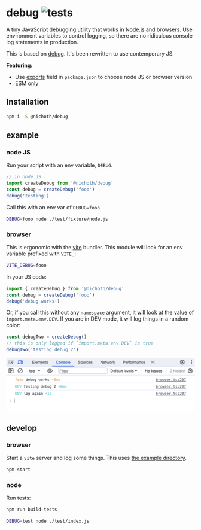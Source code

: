 # debug ![tests](https://github.com/nichoth/debug/actions/workflows/nodejs.yml/badge.svg)
A tiny JavaScript debugging utility that works in Node.js and browsers. Use environment variables to control logging, so there are no ridiculous console log statements in production.

This is based on [debug](https://github.com/debug-js/debug). It's been rewritten to use contemporary JS.

**Featuring:**
* Use [exports](https://github.com/nichoth/debug/blob/main/package.json#L31) field in `package.json` to choose node JS or browser version
* ESM only

## Installation

```sh
npm i -S @nichoth/debug
```

## example

### node JS
Run your script with an env variable, `DEBUG`.

```js
// in node JS
import createDebug from '@nichoth/debug'
const debug = createDebug('fooo')
debug('testing')
```

Call this with an env var of `DEBUG=fooo`
```bash
DEBUG=fooo node ./test/fixture/node.js
```

### browser
This is ergonomic with the [vite](https://vitejs.dev/) bundler. This module will look for an env variable prefixed with `VITE_`:
```sh
VITE_DEBUG=fooo
```

In your JS code:
```js
import { createDebug } from '@nichoth/debug'
const debug = createDebug('fooo')
debug('debug works')
```

Or, if you call this without any `namespace` argument, it will look at the value of `import.meta.env.DEV`. If you are in DEV mode, it will log things in a random color:

```js
const debugTwo = createDebug()
// this is only logged if `import.meta.env.DEV` is true
debugTwo('testing debug 2')
```

![Screenshot of `debug` in a browser](screenshot2.png)

## develop

### browser
Start a `vite` server and log some things. This uses [the example directory](./example/).

```sh
npm start
```

### node
Run tests:

```sh
npm run build-tests
```

```sh
DEBUG=test node ./test/index.js
```
